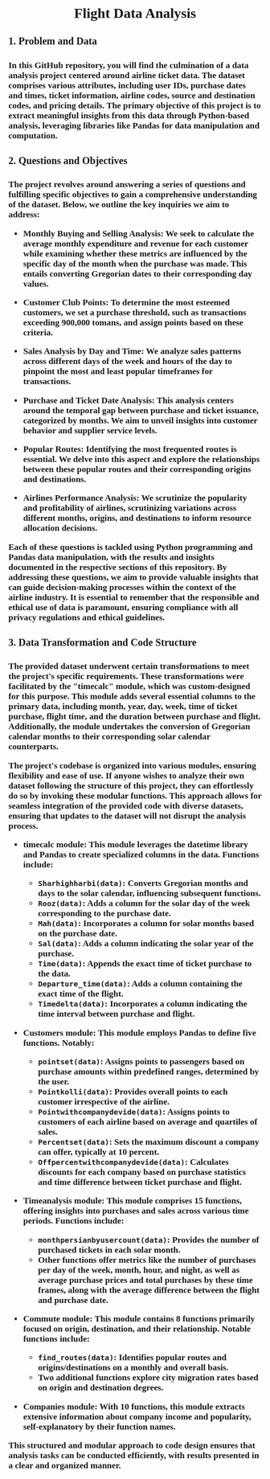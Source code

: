 <span style="font-family:Times New Roman; font-size:14pt;">
<h2 align="center"><b>Flight Data Analysis</b></h2>
</span>



<span style="font-family:Times New Roman; font-size:15pt;">
<h4><b>1. Problem and Data<b></h4>
<span>
<span style="font-family: Times New Roman; font-size: 13pt;">

In this GitHub repository, you will find the culmination of a data analysis project centered around airline ticket data. The dataset comprises various attributes, including user IDs, purchase dates and times, ticket information, airline codes, source and destination codes, and pricing details. The primary objective of this project is to extract meaningful insights from this data through Python-based analysis, leveraging libraries like Pandas for data manipulation and computation.

<span style="font-family:Times New Roman; font-size:15pt;">
<h4><b>2. Questions and Objectives<b></h4>
<span>
<span style="font-family: Times New Roman; font-size: 13pt;">

The project revolves around answering a series of questions and fulfilling specific objectives to gain a comprehensive understanding of the dataset. Below, we outline the key inquiries we aim to address:

* Monthly Buying and Selling Analysis: We seek to calculate the average monthly expenditure and revenue for each customer while examining whether these metrics are influenced by the specific day of the month when the purchase was made. This entails converting Gregorian dates to their corresponding day values.

* Customer Club Points: To determine the most esteemed customers, we set a purchase threshold, such as transactions exceeding 900,000 tomans, and assign points based on these criteria.

* Sales Analysis by Day and Time: We analyze sales patterns across different days of the week and hours of the day to pinpoint the most and least popular timeframes for transactions.

* Purchase and Ticket Date Analysis: This analysis centers around the temporal gap between purchase and ticket issuance, categorized by months. We aim to unveil insights into customer behavior and supplier service levels.

* Popular Routes: Identifying the most frequented routes is essential. We delve into this aspect and explore the relationships between these popular routes and their corresponding origins and destinations.

* Airlines Performance Analysis: We scrutinize the popularity and profitability of airlines, scrutinizing variations across different months, origins, and destinations to inform resource allocation decisions.

Each of these questions is tackled using Python programming and Pandas data manipulation, with the results and insights documented in the respective sections of this repository. By addressing these questions, we aim to provide valuable insights that can guide decision-making processes within the context of the airline industry. It is essential to remember that the responsible and ethical use of data is paramount, ensuring compliance with all privacy regulations and ethical guidelines.

</span>


<span style="font-family:Times New Roman; font-size:15pt;">
<h4><b>3. Data Transformation and Code Structure<b></h4>
<span>
<span style="font-family: Times New Roman; font-size: 13pt;">

The provided dataset underwent certain transformations to meet the project's specific requirements. These transformations were facilitated by the "timecalc" module, which was custom-designed for this purpose. This module adds several essential columns to the primary data, including month, year, day, week, time of ticket purchase, flight time, and the duration between purchase and flight. Additionally, the module undertakes the conversion of Gregorian calendar months to their corresponding solar calendar counterparts.

The project's codebase is organized into various modules, ensuring flexibility and ease of use. If anyone wishes to analyze their own dataset following the structure of this project, they can effortlessly do so by invoking these modular functions. This approach allows for seamless integration of the provided code with diverse datasets, ensuring that updates to the dataset will not disrupt the analysis process.

* timecalc module: This module leverages the datetime library and Pandas to create specialized columns in the data. Functions include:
  - `Sharhighharbi(data)`: Converts Gregorian months and days to the solar calendar, influencing subsequent functions.
  - `Rooz(data)`: Adds a column for the solar day of the week corresponding to the purchase date.
  - `Mah(data)`: Incorporates a column for solar months based on the purchase date.
  - `Sal(data)`: Adds a column indicating the solar year of the purchase.
  - `Time(data)`: Appends the exact time of ticket purchase to the data.
  - `Departure_time(data)`: Adds a column containing the exact time of the flight.
  - `Timedelta(data)`: Incorporates a column indicating the time interval between purchase and flight.

* Customers module: This module employs Pandas to define five functions. Notably:
  - `pointset(data)`: Assigns points to passengers based on purchase amounts within predefined ranges, determined by the user.
  - `Pointkolli(data)`: Provides overall points to each customer irrespective of the airline.
  - `Pointwithcompanydevide(data)`: Assigns points to customers of each airline based on average and quartiles of sales.
  - `Percentset(data)`: Sets the maximum discount a company can offer, typically at 10 percent.
  - `Offpercentwithcompanydevide(data)`: Calculates discounts for each company based on purchase statistics and time difference between ticket purchase and flight.

* Timeanalysis module: This module comprises 15 functions, offering insights into purchases and sales across various time periods. Functions include:
  - `monthpersianbyusercount(data)`: Provides the number of purchased tickets in each solar month.
  - Other functions offer metrics like the number of purchases per day of the week, month, hour, and night, as well as average purchase prices and total purchases by these time frames, along with the average difference between the flight and purchase date.

* Commute module: This module contains 8 functions primarily focused on origin, destination, and their relationship. Notable functions include:
  - `find_routes(data)`: Identifies popular routes and origins/destinations on a monthly and overall basis.
  - Two additional functions explore city migration rates based on origin and destination degrees.

* Companies module: With 10 functions, this module extracts extensive information about company income and popularity, self-explanatory by their function names.

This structured and modular approach to code design ensures that analysis tasks can be conducted efficiently, with results presented in a clear and organized manner.

</span>

